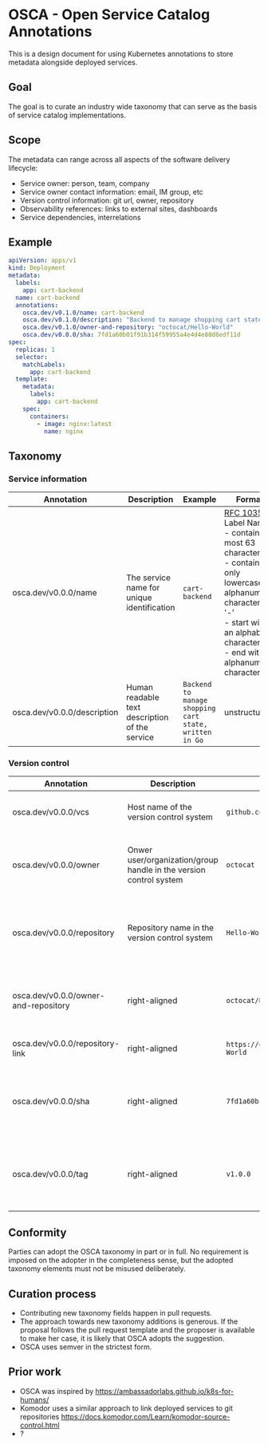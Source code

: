 # OSCA - Open Service Catalog Annotations

This is a design document for using Kubernetes annotations to store metadata alongside deployed services.

## Goal

The goal is to curate an industry wide taxonomy that can serve as the basis of service catalog implementations.

## Scope

The metadata can range across all aspects of the software delivery lifecycle:

- Service owner: person, team, company
- Service owner contact information: email, IM group, etc
- Version control information: git url, owner, repository
- Observability references: links to external sites, dashboards
- Service dependencies, interrelations

## Example

```yaml
apiVersion: apps/v1
kind: Deployment
metadata:
  labels:
    app: cart-backend
  name: cart-backend
  annotations:
    osca.dev/v0.1.0/name: cart-backend
    osca.dev/v0.1.0/description: "Backend to manage shopping cart state, written in Go"
    osca.dev/v0.1.0/owner-and-repository: "octocat/Hello-World"
    osca.dev/v0.0.0/sha: 7fd1a60b01f91b314f59955a4e4d4e80d8edf11d
spec:
  replicas: 1
  selector:
    matchLabels:
      app: cart-backend
  template:
    metadata:
      labels:
        app: cart-backend
    spec:
      containers:
        - image: nginx:latest
          name: nginx
```

## Taxonomy

### Service information

| Annotation                  | Description                                    | Example                                                | Format                                                                                                                                                                                                                                      |
| --------------------------- | ---------------------------------------------- | ------------------------------------------------------ | ------------------------------------------------------------------------------------------------------------------------------------------------------------------------------------------------------------------------------------------- |
| osca.dev/v0.0.0/name        | The service name for unique identification     | `cart-backend`                                         | [RFC 1035](https://tools.ietf.org/html/rfc1035) Label Names <br>- contain at most 63 characters <br>- contain only lowercase alphanumeric characters or '-'<br>- start with an alphabetic character<br>- end with an alphanumeric character |
| osca.dev/v0.0.0/description | Human readable text description of the service | `Backend to manage shopping cart state, written in Go` | unstructured                                                                                                                                                                                                                                |

### Version control

| Annotation                           | Description                                                        | Example                                  | Format                                                    |
| ------------------------------------ | ------------------------------------------------------------------ | ---------------------------------------- | --------------------------------------------------------- |
| osca.dev/v0.0.0/vcs                  | Host name of the version control system                            | `github.com`                             | host name without protocol                                |
| osca.dev/v0.0.0/owner                | Onwer user/organization/group handle in the version control system | `octocat`                                | any valid owner in the version control system             |
| osca.dev/v0.0.0/repository           | Repository name in the version control system                      | `Hello-World`                            | any valid repository name in the version control system   |
| osca.dev/v0.0.0/owner-and-repository | right-aligned                                                      | `octocat/Hello-World`                    | owner and repository separated with a slash               |
| osca.dev/v0.0.0/repository-link      | right-aligned                                                      | `https://github.com/octocat/Hello-World` | full link of the repository                               |
| osca.dev/v0.0.0/sha                  | right-aligned                                                      | `7fd1a60b`                               | a valid git hash identifier in the version control system |
| osca.dev/v0.0.0/tag                  | right-aligned                                                      | `v1.0.0`                                 | a valid tag identifier in the version control system      |

## Conformity

Parties can adopt the OSCA taxonomy in part or in full. No requirement is imposed on the adopter in the completeness sense, but the adopted taxonomy elements must not be misused deliberately.

## Curation process

- Contributing new taxonomy fields happen in pull requests.
- The approach towards new taxonomy additions is generous. If the proposal follows the pull request template and the proposer is available to make her case, it is likely that OSCA adopts the suggestion.
- OSCA uses semver in the strictest form.

## Prior work

- OSCA was inspired by https://ambassadorlabs.github.io/k8s-for-humans/
- Komodor uses a similar approach to link deployed services to git repositories https://docs.komodor.com/Learn/komodor-source-control.html
- ?
